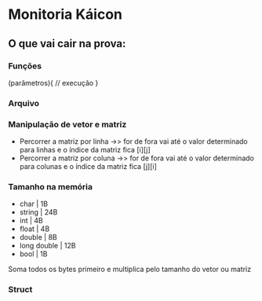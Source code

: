 # Monitoria Káicon

## O que vai cair na prova:

### Funções

<tipo de retorno> <nome> (parâmetros){
  // execução
}

### Arquivo

### Manipulação de vetor e matriz

- Percorrer a matriz por linha ->> for de fora vai até o valor determinado para linhas e o índice da matriz fica [i][j]
- Percorrer a matriz por coluna ->> for de fora vai até o valor determinado para colunas e o índice da matriz fica [j][i]


### Tamanho na memória

- char | 1B
- string | 24B
- int | 4B
- float | 4B
- double | 8B
- long double | 12B
- bool | 1B

Soma todos os bytes primeiro e multiplica pelo tamanho do vetor ou matriz

### Struct
